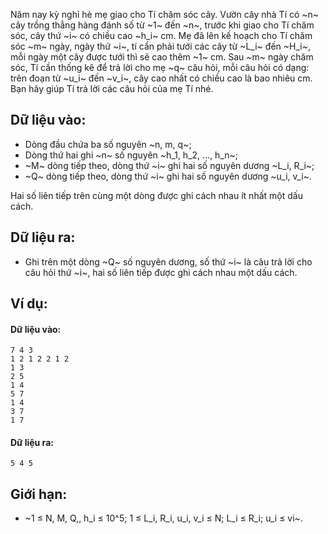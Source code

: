 Năm nay kỳ nghỉ hè mẹ giao cho Tí chăm sóc cây. Vườn cây nhà Tí có ~n~ cây trồng thẳng hàng đánh số từ ~1~ đến ~n~, trước khi giao cho Tí chăm sóc, cây thứ ~i~ có chiều cao ~h_i~ cm. Mẹ đã lên kế hoạch cho Tí chăm sóc ~m~ ngày, ngày thứ ~i~, tí cần phải tưới các cây từ ~L_i~ đến ~H_i~, mỗi ngày một cây được tưới thì sẽ cao thêm ~1~ cm. Sau ~m~ ngày chăm sóc, Tí cần thống kê để trả lời cho mẹ ~q~ câu hỏi, mỗi câu hỏi có dạng: trên đoạn từ ~u_i~ đến ~v_i~, cây cao nhất có chiều cao là bao nhiêu cm. Bạn hãy giúp Tí trả lời các câu hỏi của mẹ Tí nhé.

## Dữ liệu vào:
- Dòng đầu chứa ba số nguyên ~n, m, q~;
- Dòng thứ hai ghi ~n~ số nguyên ~h_1, h_2, …, h_n~;
- ~M~ dòng tiếp theo, dòng thứ ~i~ ghi hai số nguyên dương ~L_i, R_i~;
- ~Q~ dòng tiếp theo, dòng thứ ~i~ ghi hai số nguyên dương ~u_i, v_i~.

Hai số liên tiếp trên cùng một dòng được ghi cách nhau ít nhất một dấu cách.

## Dữ liệu ra:
- Ghi trên một dòng ~Q~ số nguyên dương, số thứ ~i~ là câu trả lời cho câu hỏi thứ ~i~, hai số liên tiếp được ghi cách nhau một dấu cách.

## Ví dụ:
#### Dữ liệu vào:
```
7 4 3
1 2 1 2 2 1 2
1 3
2 5
1 4
5 7
1 4
3 7
1 7
```

#### Dữ liệu ra:
```
5 4 5
```

## Giới hạn:
- ~1 ≤ N, M, Q,, h_i ≤ 10^5; 1 ≤ L_i, R_i, u_i, v_i ≤ N; L_i ≤ R_i; u_i ≤ vi~.